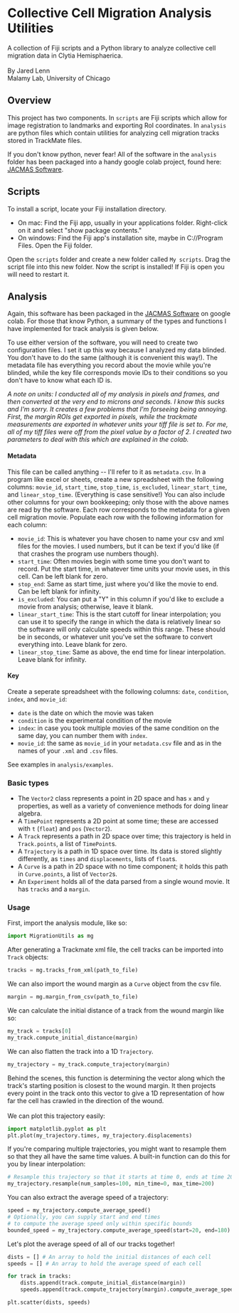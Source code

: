 # Collective Cell Migration Analysis Utilities
A collection of Fiji scripts and a Python library to analyze collective cell migration data in Clytia Hemisphaerica. \
\
By Jared Lenn \
Malamy Lab, University of Chicago

## Overview
This project has two components. In `scripts` are Fiji scripts which allow for image registration to landmarks and exporting RoI coordinates. In `analysis` are python files which contain utilities for analyzing cell migration tracks stored in TrackMate files.

If you don't know python, never fear! All of the software in the `analysis` folder has been packaged into a handy google colab project, found here: [JACMAS Software](https://colab.research.google.com/drive/129qx-whFyeDSjB-4Q8JDnjEofPaYcQJE?usp=sharing).

## Scripts

To install a script, locate your Fiji installation directory. 
- On mac: Find the Fiji app, usually in your applications folder. Right-click on it and select "show package contents." 
- On windows: Find the Fiji app's installation site, maybe in C://Program Files. Open the Fiji folder.
  
Open the `scripts` folder and create a new folder called `My scripts`. Drag the script file into this new folder. Now the script is installed! If Fiji is open you will need to restart it.

## Analysis

Again, this software has been packaged in the [JACMAS Software](https://colab.research.google.com/drive/129qx-whFyeDSjB-4Q8JDnjEofPaYcQJE?usp=sharing) on google colab. For those that know Python, a summary of the types and functions I have implemented for track analysis is given below.

To use either version of the software, you will need to create two configuration files. I set it up this way because I analyzed my data blinded. You don't have to do the same (although it is convenient this way!). The metadata file has everything you record about the movie while you're blinded, while the key file corresponds movie IDs to their conditions so you don't have to know what each ID is.

*A note on units: I conducted all of my analysis in pixels and frames, and then converted at the very end to microns and seconds. I know this sucks and I'm sorry. It creates a few problems that I'm forseeing being annoying. First, the margin ROIs get exported in pixels, while the trackmate measurements are exported in whatever units your tiff file is set to. For me, all of my tiff files were off from the pixel value by a factor of 2. I created two parameters to deal with this which are explained in the colab.*

#### Metadata
This file can be called anything -- I'll refer to it as `metadata.csv`. In a program like excel or sheets, create a new spreadsheet with the following columns: `movie_id`, `start_time`, `stop_time`, `is_excluded`, `linear_start_time`, and `linear_stop_time`. (Everything is case sensitive!) You can also include other columns for your own bookkeeping; only those with the above names are read by the software. Each row corresponds to the metadata for a given cell migration movie. Populate each row with the following information for each column:

- `movie_id`: This is whatever you have chosen to name your csv and xml files for the movies. I used numbers, but it can be text if you'd like (if that crashes the program use numbers though).
- `start_time`: Often movies begin with some time you don't want to record. Put the start time, in whatever time units your movie uses, in this cell. Can be left blank for zero.
- `stop_end`: Same as start time, just where you'd like the movie to end. Can be left blank for infinity.
- `is_excluded`: You can put a "Y" in this column if you'd like to exclude a movie from analysis; otherwise, leave it blank.
- `linear_start_time`: This is the start cutoff for linear interpolation; you can use it to specify the range in which the data is relatively linear so the software will only calculate speeds within this range. These should be in seconds, or whatever unit you've set the software to convert everything into. Leave blank for zero.
- `linear_stop_time`: Same as above, the end time for linear interpolation. Leave blank for infinity.

#### Key
Create a seperate spreadsheet with the following columns: `date`, `condition`, `index`, and `movie_id`:
- `date` is the date on which the movie was taken
- `condition` is the experimental condition of the movie
- `index`: in case you took multiple movies of the same condition on the same day, you can number them with `index`.
- `movie_id`: the same as `movie_id` in your `metadata.csv` file and as in the names of your `.xml` and `.csv` files.

See examples in `analysis/examples`.

### Basic types

- The `Vector2` class represents a point in 2D space and has `x` and `y` properties, as well as a variety of convenience methods for doing linear algebra.
- A `TimePoint` represents a 2D point at some time; these are accessed with `t` (`float`) and `pos` (`Vector2`).
- A `Track` represents a path in 2D space over time; this trajectory is held in `Track.points`, a list of `TimePoint`s.
- A `Trajectory` is a path in 1D space over time. Its data is stored slightly differently, as `times` and `displacements`, lists of `float`s.
- A `Curve` is a path in 2D space with no time component; it holds this path in `Curve.points`, a list of `Vector2`s.
- An `Experiment` holds all of the data parsed from a single wound movie. It has `tracks` and a `margin`.

### Usage

First, import the analysis module, like so:
```python
import MigrationUtils as mg
```
After generating a Trackmate xml file, the cell tracks can be imported into `Track` objects:
```python
tracks = mg.tracks_from_xml(path_to_file)
```
We can also import the wound margin as a `Curve` object from the csv file.
```python
margin = mg.margin_from_csv(path_to_file)
```
We can calculate the initial distance of a track from the wound margin like so:
```python
my_track = tracks[0]
my_track.compute_initial_distance(margin)
```
We can also flatten the track into a 1D `Trajectory`.
```python
my_trajectory = my_track.compute_trajectory(margin)
```
Behind the scenes, this function is determining the vector along which the track's starting position is closest to the wound margin. It then projects every point in the track onto this vector to give a 1D representation of how far the cell has crawled in the direction of the wound. \
\
We can plot this trajectory easily: 
```python
import matplotlib.pyplot as plt
plt.plot(my_trajectory.times, my_trajectory.displacements)
```
If you're comparing multiple trajectories, you might want to resample them so that they all have the same time values. A built-in function can do this for you by linear interpolation:
```python
# Resample this trajectory so that it starts at time 0, ends at time 200, and has 100 time steps.
my_trajectory.resample(num_samples=100, min_time=0, max_time=200)
```

You can also extract the average speed of a trajectory:
```python
speed = my_trajectory.compute_average_speed()
# Optionally, you can supply start and end times 
# to compute the average speed only within specific bounds
bounded_speed = my_trajectory.compute_average_speed(start=20, end=180)
```

Let's plot the average speed of all of our tracks together!
```python
dists = [] # An array to hold the initial distances of each cell
speeds = [] # An array to hold the average speed of each cell

for track in tracks:
    dists.append(track.compute_initial_distance(margin))
    speeds.append(track.compute_trajectory(margin).compute_average_speed())

plt.scatter(dists, speeds)
```
